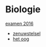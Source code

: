 # Biologie


[examen 2016](examen2016havo.md)

* [zenuwstelsel](hetzenuwstelsel.md)
* [het oog](hetoog.md)